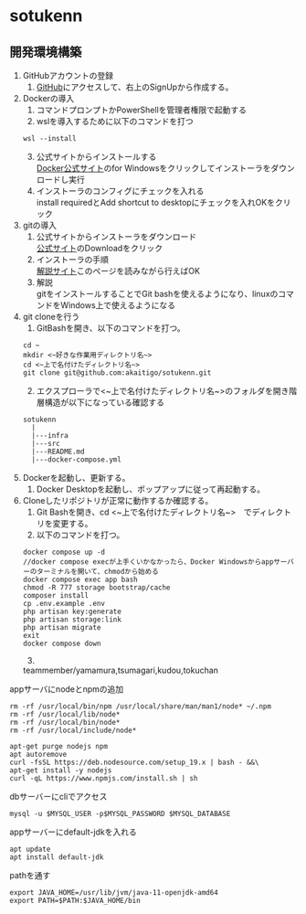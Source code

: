 # sotukenn
## 開発環境構築 
1. GitHubアカウントの登録  
    1. [GitHub](https://github.com/)にアクセスして、右上のSignUpから作成する。
2. Dockerの導入 
    1. コマンドプロンプトかPowerShellを管理者権限で起動する 
    2. wslを導入するために以下のコマンドを打つ 
    ```
    wsl --install
    ```
    3. 公式サイトからインストールする  
    [Docker公式サイト](https://www.docker.com/products/docker-desktop/)のfor Windowsをクリックしてインストーラをダウンロードし実行
    4. インストーラのコンフィグにチェックを入れる  
    install requiredとAdd shortcut to desktopにチェックを入れOKをクリック
3. gitの導入
    1. 公式サイトからインストーラをダウンロード  
    [公式サイト](https://gitforwindows.org/)のDownloadをクリック
    2. インストーラの手順  
    [解説サイト](https://www.curict.com/item/60/60bfe0e.html)このページを読みながら行えばOK
    3. 解説  
    gitをインストールすることでGit bashを使えるようになり、linuxのコマンドをWindows上で使えるようになる　　
4. git cloneを行う
    1. GitBashを開き、以下のコマンドを打つ。
    ```
    cd ~
    mkdir <~好きな作業用ディレクトリ名~>
    cd <~上で名付けたディレクトリ名~>
    git clone git@github.com:akaitigo/sotukenn.git
    ```
    2. エクスプローラで<~上で名付けたディレクトリ名~>のフォルダを開き階層構造が以下になっている確認する
    ```
    sotukenn
      |
      |---infra
      |---src
      |---README.md
      |---docker-compose.yml
    ```
5. Dockerを起動し、更新する。
    1. Docker Desktopを起動し、ポップアップに従って再起動する。
6. Cloneしたリポジトリが正常に動作するか確認する。  
    1. Git Bashを開き、cd <~上で名付けたディレクトリ名~>　でディレクトリを変更する。  
    2. 以下のコマンドを打つ。
    ``` 
    docker compose up -d
    //docker compose execが上手くいかなかったら、Docker Windowsからappサーバーのターミナルを開いて、chmodから始める
    docker compose exec app bash
    chmod -R 777 storage bootstrap/cache
    composer install
    cp .env.example .env
    php artisan key:generate
    php artisan storage:link
    php artisan migrate
    exit
    docker compose down
    ```
    3. 
    teammember/yamamura,tsumagari,kudou,tokuchan



appサーバにnodeとnpmの追加

```
rm -rf /usr/local/bin/npm /usr/local/share/man/man1/node* ~/.npm
rm -rf /usr/local/lib/node*
rm -rf /usr/local/bin/node*
rm -rf /usr/local/include/node*

apt-get purge nodejs npm
apt autoremove
curl -fsSL https://deb.nodesource.com/setup_19.x | bash - &&\
apt-get install -y nodejs
curl -qL https://www.npmjs.com/install.sh | sh
```
dbサーバーにcliでアクセス
```
mysql -u $MYSQL_USER -p$MYSQL_PASSWORD $MYSQL_DATABASE
```
appサーバーにdefault-jdkを入れる
```
apt update
apt install default-jdk
```
pathを通す
```
export JAVA_HOME=/usr/lib/jvm/java-11-openjdk-amd64
export PATH=$PATH:$JAVA_HOME/bin
```


